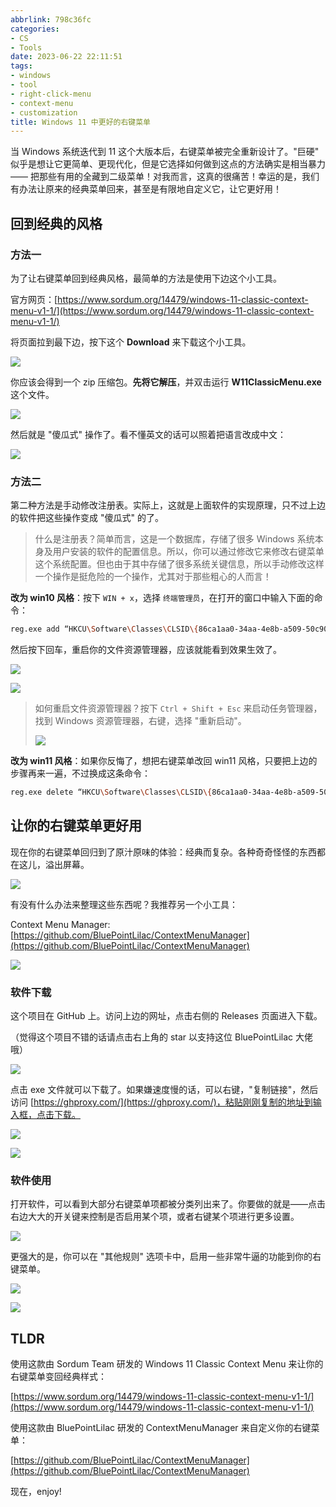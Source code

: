 ```yaml
---
abbrlink: 798c36fc
categories:
- CS
- Tools
date: 2023-06-22 22:11:51
tags:
- windows
- tool
- right-click-menu
- context-menu
- customization
title: Windows 11 中更好的右键菜单
---
```


当 Windows 系统迭代到 11 这个大版本后，右键菜单被完全重新设计了。"巨硬" 似乎是想让它更简单、更现代化，但是它选择如何做到这点的方法确实是相当暴力 —— 把那些有用的全藏到二级菜单！对我而言，这真的很痛苦！幸运的是，我们有办法让原来的经典菜单回来，甚至是有限地自定义它，让它更好用！

<!--more-->

## 回到经典的风格

### 方法一

为了让右键菜单回到经典风格，最简单的方法是使用下边这个小工具。

官方网页：[https://www.sordum.org/14479/windows-11-classic-context-menu-v1-1/](https://www.sordum.org/14479/windows-11-classic-context-menu-v1-1/)

将页面拉到最下边，按下这个 **Download** 来下载这个小工具。

![](https://webp.blocklune.cc/blog-imgs/cs/tools/better-right-click-menu-in-win11/1.png)

你应该会得到一个 zip 压缩包。**先将它解压**，并双击运行 **W11ClassicMenu.exe** 这个文件。

![](https://webp.blocklune.cc/blog-imgs/cs/tools/better-right-click-menu-in-win11/2.png)

然后就是 "傻瓜式" 操作了。看不懂英文的话可以照着把语言改成中文：

![](https://webp.blocklune.cc/blog-imgs/cs/tools/better-right-click-menu-in-win11/3.png)

### 方法二

第二种方法是手动修改注册表。实际上，这就是上面软件的实现原理，只不过上边的软件把这些操作变成 "傻瓜式" 的了。

> 什么是注册表？简单而言，这是一个数据库，存储了很多 Windows 系统本身及用户安装的软件的配置信息。所以，你可以通过修改它来修改右键菜单这个系统配置。但也由于其中存储了很多系统关键信息，所以手动修改这样一个操作是挺危险的一个操作，尤其对于那些粗心的人而言！

**改为 win10 风格**：按下 `WIN + x`，选择 `终端管理员`，在打开的窗口中输入下面的命令：

```bash
reg.exe add “HKCU\Software\Classes\CLSID\{86ca1aa0-34aa-4e8b-a509-50c905bae2a2}\InprocServer32” /f
```

然后按下回车，重启你的文件资源管理器，应该就能看到效果生效了。

![](https://webp.blocklune.cc/blog-imgs/cs/tools/better-right-click-menu-in-win11/4.png)

![](https://webp.blocklune.cc/blog-imgs/cs/tools/better-right-click-menu-in-win11/5.png)

> 如何重启文件资源管理器？按下 `Ctrl + Shift + Esc` 来启动任务管理器，找到 Windows 资源管理器，右键，选择 "重新启动"。
>
> ![](https://webp.blocklune.cc/blog-imgs/cs/tools/better-right-click-menu-in-win11/6.png)

**改为 win11 风格**：如果你反悔了，想把右键菜单改回 win11 风格，只要把上边的步骤再来一遍，不过换成这条命令：

```bash
reg.exe delete “HKCU\Software\Classes\CLSID\{86ca1aa0-34aa-4e8b-a509-50c905bae2a2}” /f
```

## 让你的右键菜单更好用

现在你的右键菜单回归到了原汁原味的体验：经典而复杂。各种奇奇怪怪的东西都在这儿，溢出屏幕。

![](https://webp.blocklune.cc/blog-imgs/cs/tools/better-right-click-menu-in-win11/7.png)

有没有什么办法来整理这些东西呢？我推荐另一个小工具：

Context Menu Manager: [https://github.com/BluePointLilac/ContextMenuManager](https://github.com/BluePointLilac/ContextMenuManager)

![](https://webp.blocklune.cc/blog-imgs/cs/tools/better-right-click-menu-in-win11/8.png)

### 软件下载

这个项目在 GitHub 上。访问上边的网址，点击右侧的 Releases 页面进入下载。

（觉得这个项目不错的话请点击右上角的 star 以支持这位 BluePointLilac 大佬哦）

![](https://webp.blocklune.cc/blog-imgs/cs/tools/better-right-click-menu-in-win11/9.png)

点击 exe 文件就可以下载了。如果嫌速度慢的话，可以右键，"复制链接"，然后访问 [https://ghproxy.com/](https://ghproxy.com/)，粘贴刚刚复制的地址到输入框，点击下载。

![](https://webp.blocklune.cc/blog-imgs/cs/tools/better-right-click-menu-in-win11/10.png)

![](https://webp.blocklune.cc/blog-imgs/cs/tools/better-right-click-menu-in-win11/11.png)

### 软件使用

打开软件，可以看到大部分右键菜单项都被分类列出来了。你要做的就是——点击右边大大的开关键来控制是否启用某个项，或者右键某个项进行更多设置。

![](https://webp.blocklune.cc/blog-imgs/cs/tools/better-right-click-menu-in-win11/12.png)

更强大的是，你可以在 "其他规则" 选项卡中，启用一些非常牛逼的功能到你的右键菜单。

![](https://webp.blocklune.cc/blog-imgs/cs/tools/better-right-click-menu-in-win11/13.png)

![](https://webp.blocklune.cc/blog-imgs/cs/tools/better-right-click-menu-in-win11/14.png)

## TLDR

使用这款由 Sordum Team 研发的 Windows 11 Classic Context Menu 来让你的右键菜单变回经典样式：

[https://www.sordum.org/14479/windows-11-classic-context-menu-v1-1/](https://www.sordum.org/14479/windows-11-classic-context-menu-v1-1/)

使用这款由 BluePointLilac 研发的 ContextMenuManager 来自定义你的右键菜单：

[https://github.com/BluePointLilac/ContextMenuManager](https://github.com/BluePointLilac/ContextMenuManager)

现在，enjoy!

